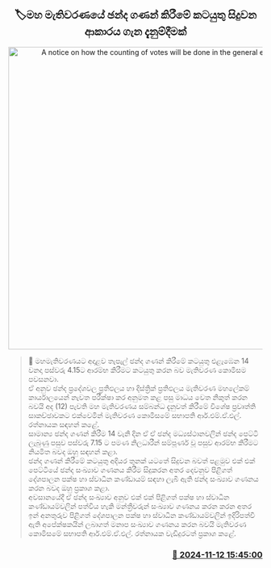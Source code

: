 <p align='center'><b><h2 align='center' title='A notice on how the counting of votes will be done in the general election'>🏷මහ මැතිවරණයේ ඡන්ද ගණන් කිරීමේ කටයුතු සිදුවන ආකාරය ගැන දැනුම්දීමක්</h2></b></p>
<p align='center'><img src='https://helakuru.sgp1.cdn.digitaloceanspaces.com/esana/images/lib/rathnayake-election.jpg' width='600' alt='A notice on how the counting of votes will be done in the general election'></p>

>📝 මහමැතිවරණයට අදාළව තැපැල් ඡන්ද ගණන් කිරීමේ කටයුතු එළැඹෙන 14 වනදා පස්වරු 4.15ට ආරම්භ කිරීමට කටයුතු කරන බව මැතිවරණ කොමිසම පවසනවා.<br>ඒ අනුව ඡන්ද ප්‍රදේශවල ප්‍රතිඵලය හා දිස්ත්‍රික් ප්‍රතිඵලය මැතිවරණ මහලේකම් කාර්යාලයෙන් නැවත පරීක්ෂා කර අනුමත කළ පසු මාධය වෙත නිකුත් කරන බවයි අද (12) පැවති මහ මැතිවරණය සම්බන්ධ දැනුවත් කිරීමේ විශේෂ ප්‍රවෘත්ති සාකච්ඡාවකට එක්වෙමින් මැතිවරණ කොමිසමේ සභාපති ආර්.එම්.ඒ.එල්. රත්නායක සඳහන් කළේ.<br>සාමාන්‍ය ඡන්ද ගණන් කිරීම 14 වැනි දින ඒ ඒ ඡන්ද මධ්‍යස්ථානවලින් ඡන්ද පෙට්ටි ලැබුණු පසුව පස්වරු 7.15 ට පමණ නිලධාරීන් සම්පූර්ණ වූ පසුව ආරම්භ කිරීමට නියමිත බවද ඔහු සඳහන් කළා.<br>ඡන්ද ගණන් කිරීමේ කටයුතු අදියර තුනක් යටතේ සිදුවන බවත් පළමුව එක් එක් පෙට්ටියේ ඡන්ද සංඛ්‍යාව ගණනය කිරීම සිදුකරන අතර දෙවනුව පිළිගත් දේශපාලන පක්ෂ හා ස්වාධීන කණ්ඩායම් සඳහා ලැබී ඇති ඡන්ද සංඛ්‍යාව ගණනය කරන බවද ඔහු ප්‍රකාශ කළා.<br>අවසානයේදී ඒ ඡන්ද සංඛ්‍යාව අනුව එක් එක් පිළිගත් පක්ෂ හා ස්වාධීන කණ්ඩායම්වලින් පත්විය හැකි මන්ත්‍රීවරුන් සංඛ්‍යාව ගණනය කරන කරන අතර ඉන් අනතුරුව පිළිගත් දේශපාලන පක්ෂ හා ස්වාධීන කණ්ඩායම්වලින් ඉදිරිපත්වී ඇති අපේක්ෂකයින් ලබාගත් මනාප සංඛ්‍යාව ගණනය කරන බවයි මැතිවරණ කොමිසමේ සභාපති ආර්.එම්.ඒ.එල්. රත්නායක වැඩිදුරටත් ප්‍රකාශ කළේ.<br>

<h3 align='right'><a href='https://www.helakuru.lk/esana/p/104959/'>📅 2024-11-12 15:45:00</a></h3>
